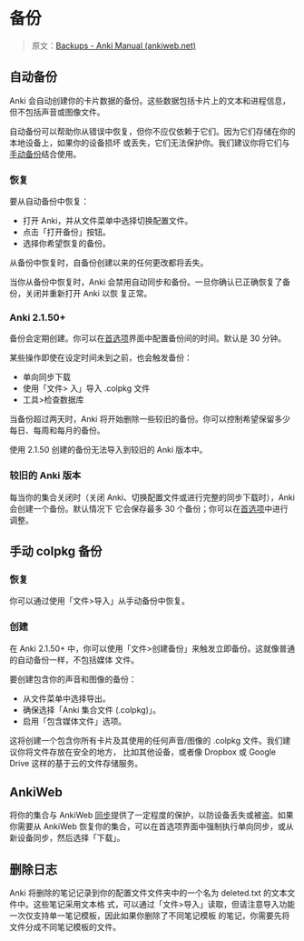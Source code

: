 # 备份

> 原文：[Backups - Anki Manual (ankiweb.net)](https://docs.ankiweb.net/backups.html)

<!-- toc -->

## 自动备份

Anki 会自动创建你的卡片数据的备份。这些数据包括卡片上的文本和进程信息，但不包括声音或图像文件。

自动备份可以帮助你从错误中恢复，但你不应仅依赖于它们。因为它们存储在你的本地设备上，如果你的设备损坏
或丢失，它们无法保护你。我们建议你将它们与[手动备份](#手动-colpkg-备份)结合使用。

### 恢复

要从自动备份中恢复：

- 打开 Anki，并从文件菜单中选择切换配置文件。
- 点击「打开备份」按钮。
- 选择你希望恢复的备份。

从备份中恢复时，自备份创建以来的任何更改都将丢失。

当你从备份中恢复时，Anki 会禁用自动同步和备份。一旦你确认已正确恢复了备份，关闭并重新打开 Anki 以恢
复正常。

### Anki 2.1.50+

备份会定期创建。你可以在[首选项](preferences.md)界面中配置备份间的时间。默认是 30 分钟。

某些操作即使在设定时间未到之前，也会触发备份：

- 单向同步下载
- 使用「文件> 入」导入 .colpkg 文件
- 工具>检查数据库

当备份超过两天时，Anki 将开始删除一些较旧的备份。你可以控制希望保留多少每日、每周和每月的备份。

使用 2.1.50 创建的备份无法导入到较旧的 Anki 版本中。

### 较旧的 Anki 版本

每当你的集合关闭时（关闭 Anki、切换配置文件或进行完整的同步下载时），Anki 会创建一个备份。默认情况下
它会保存最多 30 个备份；你可以在[首选项](preferences.md)中进行调整。

## 手动 colpkg 备份

### 恢复

你可以通过使用「文件>导入」从手动备份中恢复。

### 创建

在 Anki 2.1.50+ 中，你可以使用「文件>创建备份」来触发立即备份。这就像普通的自动备份一样，不包括媒体
文件。

要创建包含你的声音和图像的备份：

- 从文件菜单中选择导出。
- 确保选择「Anki 集合文件 (.colpkg)」。
- 启用「包含媒体文件」选项。

这将创建一个包含你所有卡片及其使用的任何声音/图像的 .colpkg 文件。我们建议你将文件存放在安全的地方，
比如其他设备，或者像 Dropbox 或 Google Drive 这样的基于云的文件存储服务。

## AnkiWeb

将你的集合与 AnkiWeb [同步](./syncing.md)提供了一定程度的保护，以防设备丢失或被盗。如果你需要从
AnkiWeb 恢复你的集合，可以在首选项界面中强制执行单向同步，或从新设备同步，然后选择「下载」。

## 删除日志

Anki 将删除的笔记记录到你的配置文件文件夹中的一个名为 deleted.txt 的文本文件中。这些笔记采用文本格
式，可以通过「文件>导入」读取，但请注意导入功能一次仅支持单一笔记模板，因此如果你删除了不同笔记模板
的笔记，你需要先将文件分成不同笔记模板的文件。
